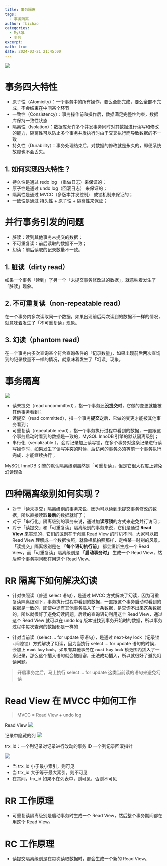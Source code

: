 ```yaml
---
title: 事务隔离
tags:
  - 事务隔离
author: fbichao
categories: 
  - MySQL
  - 事务
excerpt: 
math: true
date: 2024-03-21 21:45:00
---
```


![](https://file.fbichao.top/2024/03/7bd5e1a5d3a6bcd6c2441a9131d76ef0.png)

# 事务四大特性

- 原子性（Atomicity）：一个事务中的所有操作，要么全部完成，要么全部不完成，不会结束在中间某个环节
- 一致性（Consistency）：事务操作前和操作后，数据满足完整性约束，数据库保持一致性状态
- 隔离性（Isolation）：数据库允许多个并发事务同时对其数据进行读写和修改的能力，隔离性可以防止多个事务并发执行时由于交叉执行而导致数据的不一致
- 持久性（Durability）：事务处理结束后，对数据的修改就是永久的，即便系统故障也不会丢失。



## 1. 如何实现四大特性？

- 持久性是通过 redo log （重做日志）来保证的；
- 原子性是通过 undo log（回滚日志） 来保证的；
- 隔离性是通过 MVCC（多版本并发控制） 或锁机制来保证的；
- 一致性是通过 持久性 + 原子性 + 隔离性来保证；



# 并行事务引发的问题

- 脏读：读到其他事务未提交的数据；
- 不可重复读：前后读取的数据不一致；
- 幻读：前后读取的记录数量不一致。

## 1. 脏读（dirty read）

如果一个事务「读到」了另一个「未提交事务修改过的数据」，就意味着发生了「脏读」现象。


## 2. 不可重复读（non-repeatable read）

在一个事务内多次读取同一个数据，如果出现前后两次读到的数据不一样的情况，就意味着发生了「不可重复读」现象。


## 3. 幻读（phantom read）

在一个事务内多次查询某个符合查询条件的「记录数量」，如果出现前后两次查询到的记录数量不一样的情况，就意味着发生了「幻读」现象。


# 事务隔离

![](https://file.fbichao.top/2024/03/805f0ef6fea55aefe93f47d0c71ffbe5.png)

- 读未提交（read uncommitted），指一个事务还**没提交**时，它做的变更就能被其他事务看到；
- 读提交（read committed），指一个事务**提交之**后，它做的变更才能被其他事务看到；
- 可重复读（repeatable read），指一个事务执行过程中看到的数据，一直跟这个事务启动时看到的数据是一致的，MySQL InnoDB 引擎的默认隔离级别；
- 串行化（serializable ），会对记录加上读写锁，在多个事务对这条记录进行读写操作时，如果发生了读写冲突的时候，后访问的事务必须等前一个事务执行完成，才能继续执行；


MySQL InnoDB 引擎的默认隔离级别虽然是「可重复读」，但是它很大程度上避免幻读现象

# 四种隔离级别如何实现？

- 对于「读未提交」隔离级别的事务来说，因为可以读到未提交事务修改的数据，所以直接读取**最新**的数据就好了；
- 对于「串行化」隔离级别的事务来说，通过加**读写锁**的方式来避免并行访问；
- 对于「读提交」和「可重复读」隔离级别的事务来说，它们是通过 **Read View** 来实现的，它们的区别在于创建 Read View 的时机不同，大家可以把 Read View 理解成一个数据快照，就像相机拍照那样，定格某一时刻的风景。「读提交」隔离级别是在 **「每个语句执行前」** 都会重新生成一个 Read View，而「可重复读」隔离级别是 **「启动事务时」** 生成一个 Read View，然后整个事务期间都在用这个 Read View。


# RR 隔离下如何解决幻读

- 针对快照读（普通 select 语句），是通过 MVCC 方式解决了幻读，因为可重复读隔离级别下，事务执行过程中看到的数据，一直跟这个事务启动时看到的数据是一致的，即使中途有其他事务插入了一条数据，是查询不出来这条数据的，所以就很好了避免幻读问题。后续的查询语句利用这个 Read View，通过这个 Read View 就可以在 undo log 版本链找到事务开始时的数据，所以事务过程中每次查询的数据都是一样的


- 针对当前读（select ... for update 等语句），是通过 next-key lock（记录锁+间隙锁）方式解决了幻读，因为当执行 select ... for update 语句的时候，会加上 next-key lock，如果有其他事务在 next-key lock 锁范围内插入了一条记录，那么这个插入语句就会被阻塞，无法成功插入，所以就很好了避免幻读问题。

> 开启事务之后，马上执行 select ... for update 这类当前读的语句来避免幻读

# Read View 在 MVCC 中如何工作
> MVCC = Read View + undo log

Read View
![](https://file.fbichao.top/2024/03/9784835218f9efe79c7360ab92ba868c.png)


记录中隐藏的列
![](https://file.fbichao.top/2024/03/8800dbe039194119fcfeb3cec08f486d.png)

trx_id：一个列记录对记录进行改动的事务 ID
一个列记录回滚指针

![](https://file.fbichao.top/2024/03/aaa848479da85d290ce62af1d910d097.png)

- 当 trx_id 小于最小索引，则可见
- 当 trx_id 大于等于最大索引，则不可见
- 在其间，trx_id 如果不在列表中，则可见，否则不可见


# RR 工作原理

- 可重复读隔离级别是启动事务时生成一个 Read View，然后整个事务期间都在用这个 Read View。

# RC 工作原理

- 读提交隔离级别是在每次读取数据时，都会生成一个新的 Read View。



